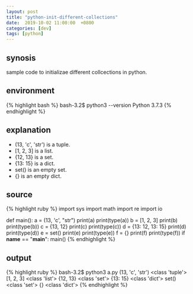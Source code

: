 ```yaml
---
layout: post
title: "python-init-different-collections"
date:  2019-10-02 11:00:00  +0800
categories: [dev]
tags: [python]
---
```


## synosis
sample code to initializae different collcections in python.

## environment
{% highlight bash %}
bash-3.2$ python3 --version
Python 3.7.3
{% endhighlight %}

## explanation
* (13, 'c', 'str') is a tuple.
* [1, 2, 3] is a list.
* {12, 13} is a set.
* {13: 15} is a dict.
* set() is an empty set.
* {} is an empty dict.

## source
{% highlight ruby %}
import sys 
import math
import re
import io

def main():
    a = (13, 'c', "str")
    print(a)
    print(type(a))
    b = [1, 2, 3]
    print(b)
    print(type(b))
    c = {13, 12} 
    print(c)
    print(type(c))
    d = {13: 12, 13: 15} 
    print(d)
    print(type(d))
    e = set()
    print(e)
    print(type(e))
    f = {}
    print(f)
    print(type(f))
if __name__ == "__main__":
    main()
{% endhighlight %}

## output
{% highlight ruby %}
bash-3.2$ python3 a.py
(13, 'c', 'str')
<class 'tuple'>
[1, 2, 3]
<class 'list'>
{12, 13}
<class 'set'>
{13: 15}
<class 'dict'>
set()
<class 'set'>
{}
<class 'dict'>
{% endhighlight %}
